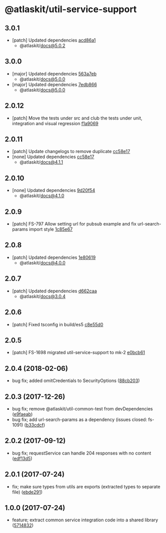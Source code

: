# @atlaskit/util-service-support

## 3.0.1
- [patch] Updated dependencies [acd86a1](https://bitbucket.org/atlassian/atlaskit-mk-2/commits/acd86a1)
  - @atlaskit/docs@5.0.2

## 3.0.0


- [major] Updated dependencies [563a7eb](https://bitbucket.org/atlassian/atlaskit-mk-2/commits/563a7eb)
  - @atlaskit/docs@5.0.0
- [major] Updated dependencies [7edb866](https://bitbucket.org/atlassian/atlaskit-mk-2/commits/7edb866)
  - @atlaskit/docs@5.0.0

## 2.0.12
- [patch] Move the tests under src and club the tests under unit, integration and visual regression [f1a9069](https://bitbucket.org/atlassian/atlaskit-mk-2/commits/f1a9069)

## 2.0.11
- [patch] Update changelogs to remove duplicate [cc58e17](https://bitbucket.org/atlassian/atlaskit-mk-2/commits/cc58e17)
- [none] Updated dependencies [cc58e17](https://bitbucket.org/atlassian/atlaskit-mk-2/commits/cc58e17)
  - @atlaskit/docs@4.1.1

## 2.0.10
- [none] Updated dependencies [9d20f54](https://bitbucket.org/atlassian/atlaskit-mk-2/commits/9d20f54)
  - @atlaskit/docs@4.1.0

## 2.0.9
- [patch] FS-797 Allow setting url for pubsub example and fix url-search-params import style [1c85e67](https://bitbucket.org/atlassian/atlaskit-mk-2/commits/1c85e67)

## 2.0.8
- [patch] Updated dependencies [1e80619](https://bitbucket.org/atlassian/atlaskit-mk-2/commits/1e80619)
  - @atlaskit/docs@4.0.0

## 2.0.7
- [patch] Updated dependencies [d662caa](https://bitbucket.org/atlassian/atlaskit-mk-2/commits/d662caa)
  - @atlaskit/docs@3.0.4

## 2.0.6
- [patch] Fixed tsconfig in build/es5 [c8e55d0](https://bitbucket.org/atlassian/atlaskit-mk-2/commits/c8e55d0)

## 2.0.5
- [patch] FS-1698 migrated util-service-support to mk-2 [e0bcb61](https://bitbucket.org/atlassian/atlaskit-mk-2/commits/e0bcb61)

## 2.0.4 (2018-02-06)
* bug fix; added omitCredentials to SecurityOptions ([88cb203](https://bitbucket.org/atlassian/atlaskit/commits/88cb203))

## 2.0.3 (2017-12-26)
* bug fix; remove @atlaskit/util-common-test from devDependencies ([e9faeab](https://bitbucket.org/atlassian/atlaskit/commits/e9faeab))
* bug fix; add url-search-params as a dependency (issues closed: fs-1091) ([b33cdcf](https://bitbucket.org/atlassian/atlaskit/commits/b33cdcf))

## 2.0.2 (2017-09-12)
* bug fix; requestService can handle 204 responses with no content ([edf13d5](https://bitbucket.org/atlassian/atlaskit/commits/edf13d5))

## 2.0.1 (2017-07-24)
* fix; make sure types from utils are exports (extracted types to separate file) ([ebde291](https://bitbucket.org/atlassian/atlaskit/commits/ebde291))

## 1.0.0 (2017-07-24)
* feature; extract common service integration code into a shared library ([5714832](https://bitbucket.org/atlassian/atlaskit/commits/5714832))
